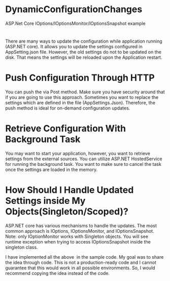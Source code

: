 # DynamicConfigurationChanges
ASP.Net Core IOptions/IOptionsMonitor/IOptionsSnapshot example
#
There are many ways to update the configuration while application running (ASP.NET core). It allows you to update the settings configured in AppSetting.json file. However, the old settings do not to be updated on the disk.
That means the settings will be reloaded upon the Application restart.

# Push Configuration Through HTTP
You can push the via Post method. Make sure you have security around that if you are going to use this approach. Sometimes you want to replace
the settings which are defined in the file (AppSettings.Json). Therefore, the push method is ideal for on-demand configuration updates.

# Retrieve Configuration With Background Task
You may want to start your application, however, you want to retrieve settings from the external sources. You can utilize ASP.NET HostedService for running the background task.
You want to make sure to cancel the task once the settings are loaded in the memory.

# How Should I Handle Updated Settings inside My Objects(Singleton/Scoped)?
ASP.NET core has various mechanisms to handle the updates. The most common approach is IOptions, IOptionsMonitor, and IOptionsSnapshot. 
Note: only IOptionMonitor works with Singleton objects. You will see runtime exception when trying to access IOptionsSnapshot inside the singleton class.

I have implemented all the above  in the sample code. My goal was to share the idea through code. This is not a production-ready code and I cannot guarantee that this would work in all possible environments.
So, I would recommend copying the idea instead of the code.
